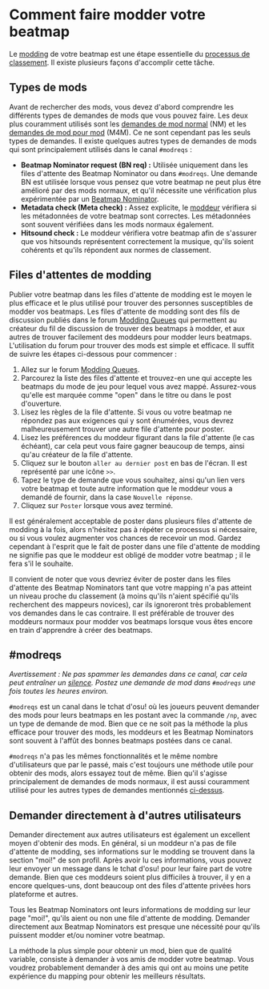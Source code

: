# Comment faire modder votre beatmap

Le [modding](/wiki/Modding) de votre beatmap est une étape essentielle du [processus de classement](/wiki/Beatmap_ranking_procedure). Il existe plusieurs façons d'accomplir cette tâche.

## Types de mods

Avant de rechercher des mods, vous devez d'abord comprendre les différents types de demandes de mods que vous pouvez faire. Les deux plus couramment utilisés sont les [demandes de mod normal](/wiki/Modding/Normal_mod) (NM) et les [demandes de mod pour mod](/wiki/Modding/Mod_for_mod) (M4M). Ce ne sont cependant pas les seuls types de demandes. Il existe quelques autres types de demandes de mods qui sont principalement utilisés dans le canal `#modreqs` :

- **Beatmap Nominator request (BN req) :** Utilisée uniquement dans les files d'attente des Beatmap Nominator ou dans `#modreqs`. Une demande BN est utilisée lorsque vous pensez que votre beatmap ne peut plus être amélioré par des mods normaux, et qu'il nécessite une vérification plus expérimentée par un [Beatmap Nominator](/wiki/People/The_Team/Beatmap_Nominators).
- **Metadata check (Meta check) :** Assez explicite, le [moddeur](/wiki/Modding/Modder) vérifiera si les métadonnées de votre beatmap sont correctes. Les métadonnées sont souvent vérifiées dans les mods normaux également.
- **Hitsound check :** Le moddeur vérifiera votre beatmap afin de s'assurer que vos hitsounds représentent correctement la musique, qu'ils soient cohérents et qu'ils répondent aux normes de classement.

## Files d'attentes de modding

Publier votre beatmap dans les files d'attente de modding est le moyen le plus efficace et le plus utilisé pour trouver des personnes susceptibles de modder vos beatmaps. Les files d'attente de modding sont des fils de discussion publiés dans le forum [Modding Queues](https://osu.ppy.sh/community/forums/60) qui permettent au créateur du fil de discussion de trouver des beatmaps à modder, et aux autres de trouver facilement des moddeurs pour modder leurs beatmaps. L'utilisation du forum pour trouver des mods est simple et efficace. Il suffit de suivre les étapes ci-dessous pour commencer :

1. Allez sur le forum [Modding Queues](https://osu.ppy.sh/community/forums/60).
2. Parcourez la liste des files d'attente et trouvez-en une qui accepte les beatmaps du mode de jeu pour lequel vous avez mappé. Assurez-vous qu'elle est marquée comme "open" dans le titre ou dans le post d'ouverture.
3. Lisez les règles de la file d'attente. Si vous ou votre beatmap ne répondez pas aux exigences qui y sont énumérées, vous devrez malheureusement trouver une autre file d'attente pour poster.
4. Lisez les préférences du moddeur figurant dans la file d'attente (le cas échéant), car cela peut vous faire gagner beaucoup de temps, ainsi qu'au créateur de la file d'attente.
5. Cliquez sur le bouton `aller au dernier post` en bas de l'écran. Il est représenté par une icône `>>`.
6. Tapez le type de demande que vous souhaitez, ainsi qu'un lien vers votre beatmap et toute autre information que le moddeur vous a demandé de fournir, dans la case `Nouvelle réponse`.
7. Cliquez sur `Poster` lorsque vous avez terminé.

Il est généralement acceptable de poster dans plusieurs files d'attente de modding à la fois, alors n'hésitez pas à répéter ce processus si nécessaire, ou si vous voulez augmenter vos chances de recevoir un mod. Gardez cependant à l'esprit que le fait de poster dans une file d'attente de modding ne signifie pas que le moddeur est obligé de modder votre beatmap ; il le fera s'il le souhaite.

Il convient de noter que vous devriez éviter de poster dans les files d'attente des Beatmap Nominators tant que votre mapping n'a pas atteint un niveau proche du classement (à moins qu'ils n'aient spécifié qu'ils recherchent des mappeurs novices), car ils ignoreront très probablement vos demandes dans le cas contraire. Il est préférable de trouver des moddeurs normaux pour modder vos beatmaps lorsque vous êtes encore en train d'apprendre à créer des beatmaps.

## #modreqs

*Avertissement : Ne pas spammer les demandes dans ce canal, car cela peut entraîner un [silence](/wiki/Silence). Postez une demande de mod dans `#modreqs` une fois toutes les heures environ.*

`#modreqs` est un canal dans le tchat d'osu! où les joueurs peuvent demander des mods pour leurs beatmaps en les postant avec la commande `/np`, avec un type de demande de mod. Bien que ce ne soit pas la méthode la plus efficace pour trouver des mods, les moddeurs et les Beatmap Nominators sont souvent à l'affût des bonnes beatmaps postées dans ce canal.

`#modreqs` n'a pas les mêmes fonctionnalités et le même nombre d'utilisateurs que par le passé, mais c'est toujours une méthode utile pour obtenir des mods, alors essayez tout de même. Bien qu'il s'agisse principalement de demandes de mods normaux, il est aussi couramment utilisé pour les autres types de demandes mentionnés [ci-dessus](#types-de-mods).

## Demander directement à d'autres utilisateurs

Demander directement aux autres utilisateurs est également un excellent moyen d'obtenir des mods. En général, si un moddeur n'a pas de file d'attente de modding, ses informations sur le modding se trouvent dans la section "moi!" de son profil. Après avoir lu ces informations, vous pouvez leur envoyer un message dans le tchat d'osu! pour leur faire part de votre demande. Bien que ces moddeurs soient plus difficiles à trouver, il y en a encore quelques-uns, dont beaucoup ont des files d'attente privées hors plateforme et autres.

Tous les Beatmap Nominators ont leurs informations de modding sur leur page "moi!", qu'ils aient ou non une file d'attente de modding. Demander directement aux Beatmap Nominators est presque une nécessité pour qu'ils puissent modder et/ou nominer votre beatmap. 

La méthode la plus simple pour obtenir un mod, bien que de qualité variable, consiste à demander à vos amis de modder votre beatmap. Vous voudrez probablement demander à des amis qui ont au moins une petite expérience du mapping pour obtenir les meilleurs résultats.
